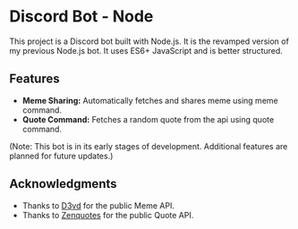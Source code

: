 # Discord Bot - Node

This project is a Discord bot built with Node.js. It is the revamped version of my previous Node.js bot. It uses ES6+ JavaScript and is better structured.

## Features

- **Meme Sharing:** Automatically fetches and shares meme using meme command.
- **Quote Command:** Fetches a random quote from the api using quote command.

(Note: This bot is in its early stages of development. Additional features are planned for future updates.)


## Acknowledgments
- Thanks to [D3vd](https://github.com/D3vd) for the public Meme API.
- Thanks to [Zenquotes](https://zenquotes.io/) for the public Quote API.